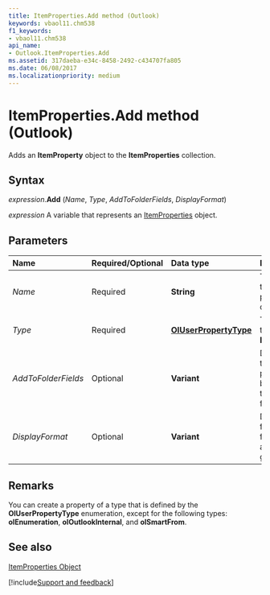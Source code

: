 ```yaml
---
title: ItemProperties.Add method (Outlook)
keywords: vbaol11.chm538
f1_keywords:
- vbaol11.chm538
api_name:
- Outlook.ItemProperties.Add
ms.assetid: 317daeba-e34c-8458-2492-c434707fa805
ms.date: 06/08/2017
ms.localizationpriority: medium
---
```



# ItemProperties.Add method (Outlook)

Adds an **ItemProperty** object to the **ItemProperties** collection.


## Syntax

_expression_.**Add** (_Name_, _Type_, _AddToFolderFields_, _DisplayFormat_)

_expression_ A variable that represents an [ItemProperties](Outlook.ItemProperties.md) object.


## Parameters



|Name|Required/Optional|Data type|Description|
|:-----|:-----|:-----|:-----|
| _Name_|Required| **String**|The name of the new item property object.|
| _Type_|Required| **[OlUserPropertyType](Outlook.OlUserPropertyType.md)**|The type of the new **ItemProperty**.|
| _AddToFolderFields_|Optional| **Variant**|Determines if the item property will be added to the folder fields.|
| _DisplayFormat_|Optional| **Variant**|Defines the format of the field as it appears in a given folder.|

## Remarks

You can create a property of a type that is defined by the **OlUserPropertyType** enumeration, except for the following types: **olEnumeration**, **olOutlookInternal**, and **olSmartFrom**.


## See also


[ItemProperties Object](Outlook.ItemProperties.md)

[!include[Support and feedback](~/includes/feedback-boilerplate.md)]
